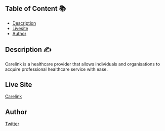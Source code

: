 ## Table of Content 📚
* [Description](#description)
* [Livesite](#live)
* [Author](#owner)

<a name="description"></a>
## Description ✍️
Carelink is a healthcare provider that allows individuals and organisations to acquire professional healthcare service with ease.

<a name="live"></a>
## Live Site 

[Carelink](https://carelink-ten.vercel.app/)
<a name="live"></a>
## Author

[Twitter](https://x.com/Kakatrenches)
